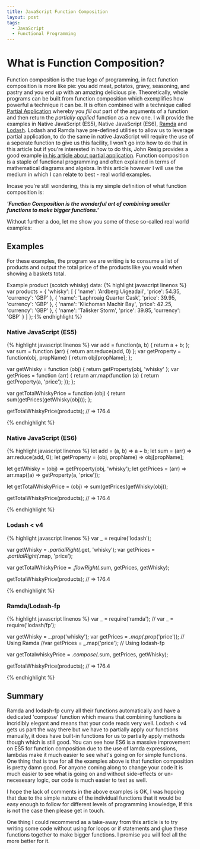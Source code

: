 ```yaml
---
title: JavaScript Function Composition
layout: post
tags:
  - JavaScript
  - Functional Programming
---
```


# What is Function Composition?
Function composition is the true lego of programming, in fact function composition is more like pie: you add meat, potatos, gravy, seasoning, and pastry and you end up with an amazing delicious pie. Theoretically, whole programs can be built from function composition which exemplifies how powerful a technique it can be. It is often combined with a technique called [Partial Application](https://en.wikipedia.org/wiki/Partial_application) whereby you *fill out* part of the arguments of a function and then return the *partially applied* function as a new one. I will provide the examples in Native JavaScript (ES5), Native JavaScript (ES6), [Ramda](http://ramdajs.com/) and [Lodash](https://lodash.com/). Lodash and Ramda have pre-defined utilities to allow us to leverage partial application, to do the same in native JavaScript will require the use of a seperate function to give us this facility, I won't go into how to do that in this article but if you're interested in how to do this, John Resig provides a good example [in his article about partial application](http://ejohn.org/blog/partial-functions-in-javascript/).
Function composition is a staple of functional programming and often explained in terms of mathematical diagrams and algebra. In this article however I will use the medium in which I can relate to best - real world examples.

Incase you're still wondering, this is my simple definition of what function composition is:

***'Function Composition is the wonderful art of combining smaller functions to make bigger functions.'***

Without further a doo, let me show you some of these so-called real world examples:

## Examples
For these examples, the program we are writing is to consume a list of products and output the total price of the products like you would when showing a baskets total.

Example product (scotch whisky) data:
{% highlight javascript linenos %}
  var products = {
    'whisky': [
      {
        'name': 'Ardberg Uigeadail',
        'price': 54.35,
        'currency': 'GBP'
      },
      {
        'name': 'Laphroaig Quarter Cask',
        'price': 39.95,
        'currency': 'GBP'
      },
      {
        'name': 'Klichoman Machir Bay',
        'price': 42.25,
        'currency': 'GBP'
      },
      {
        'name': 'Talisker Storm',
        'price': 39.85,
        'currency': 'GBP'
      }
    ]
  };
{% endhighlight %}

### Native JavaScript (ES5)
{% highlight javascript linenos %}
var add = function(a, b) { return a + b; };
var sum = function (arr) { return arr.reduce(add, 0) };
var getProperty = function(obj, propName) { return obj[propName]; };

var getWhisky = function (obj) { return getProperty(obj, 'whisky' };
var getPrices = function (arr) {
  return arr.map(function (a) {
    return getProperty(a, 'price');
  });
};

var getTotalWhiskyPrice = function (obj) {
  return sum(getPrices(getWhisky(obj)));
};

getTotalWhiskyPrice(products); // => 176.4

{% endhighlight %}

### Native JavaScript (ES6)
{% highlight javascript linenos %}
let add = (a, b) => a + b;
let sum = (arr) => arr.reduce(add, 0);
let getProperty = (obj, propName) => obj[propName];

let getWhisky = (obj) => getProperty(obj, 'whisky');
let getPrices = (arr) => arr.map((a) => getProperty(a, 'price'));

let getTotalWhiskyPrice = (obj) => sum(getPrices(getWhisky(obj));

getTotalWhiskyPrice(products); // => 176.4

{% endhighlight %}

### Lodash < v4
{% highlight javascript linenos %}
var _ = require('lodash');

var getWhisky = _.partialRight(_.get, 'whisky');
var getPrices = _.partialRight(_.map, 'price');

var getTotalWhiskyPrice = _.flowRight(_.sum,
                                       getPrices,
                                       getWhisky);

getTotalWhiskyPrice(products); // => 176.4

{% endhighlight %}

### Ramda/Lodash-fp
{% highlight javascript linenos %}
var _ = require('ramda'); 
// var _ = require('lodash/fp');

var getWhisky = _.prop('whisky');
var getPrices = _.map(_.prop('price')); // Using Ramda
//var getPrices = _.map('price'); // Using lodash-fp

var getTotalwhiskyPrice = _.compose(_.sum,
                                     getPrices,
                                     getWhisky);

getTotalWhiskyPrice(products); // => 176.4

{% endhighlight %}


## Summary
Ramda and lodash-fp curry all their functions automatically and have a dedicated 'compose' function which means that combining functions is incridibly elegant and means that your code reads very well. Lodash < v4 gets us part the way there but we have to partially apply our functions manually, it does have built-in functions for us to partially apply methods though which is still good. You can see how ES6 is a massive improvement on ES5 for function composition due to the use of lamda expressions, lambdas make it much easier to see what's going on for simple functions. One thing that is true for all the examples above is that function composition is pretty damn good. For anyone coming along to change your code it is much easier to see what is going on and without side-effects or un-necesesary logic, our code is much easier to test as well.

I hope the lack of comments in the above examples is OK, I was hopoing that due to the simple nature of the individual functions that it would be easy enough to follow for different levels of programming knowledge, If this is not the case then please get in touch.

One thing I could recommend as a take-away from this article is to try writing some code without using for loops or if statements and glue these functions together to make bigger functions. I promise you will feel all the more better for it.

